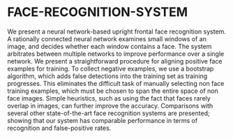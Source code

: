 # FACE-RECOGNITION-SYSTEM
We present a neural network-based upright frontal face recognition system. A rationally connected neural network examines small windows of an image, and decides whether each window contains a face. The system arbitrates between multiple networks to improve performance over a single network. We present a straightforward procedure for aligning positive face examples for training. To collect negative examples, we use a bootstrap algorithm, which adds false detections into the training set as training progresses. This eliminates the difficult task of manually selecting non face training examples, which must be chosen to span the entire space of non face images. Simple heuristics, such as using the fact that faces rarely overlap in images, can further improve the accuracy. Comparisons with several other state-of-the-art face recognition systems are presented; showing that our system has comparable performance in terms of recognition and false-positive rates.
